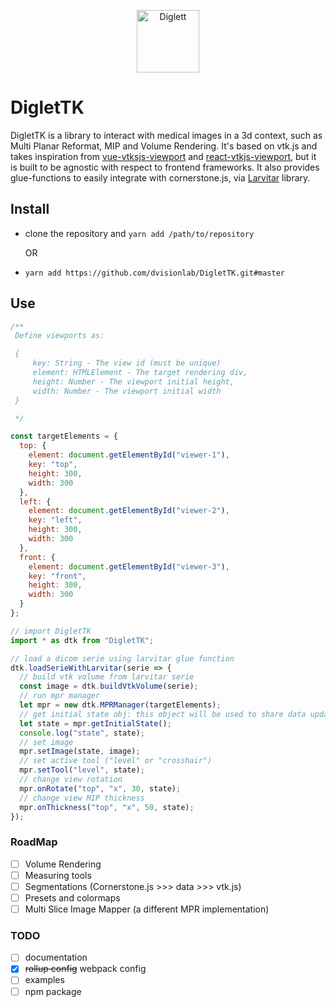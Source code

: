 <p align="center">
  <img src="https://assets.pokemon.com/assets/cms2/img/pokedex/full/050.png" width="100" title="Diglett" alt="Diglett">
</p>

# DigletTK

DigletTK is a library to interact with medical images in a 3d context, such as Multi Planar Reformat, MIP and Volume Rendering. It's based on vtk.js and takes inspiration from [vue-vtksjs-viewport](https://github.com/mix3d/vue-vtkjs-viewport) and [react-vtkjs-viewport](https://github.com/OHIF/react-vtkjs-viewport), but it is built to be agnostic with respect to frontend frameworks.
It also provides glue-functions to easily integrate with cornerstone.js, via [Larvitar](https://github.com/dvisionlab/Larvitar) library.

## Install

- clone the repository and `yarn add /path/to/repository`

  OR

- `yarn add https://github.com/dvisionlab/DigletTK.git#master`

## Use

```javascript
/** 
 Define viewports as:

 {
     key: String - The view id (must be unique)
     element: HTMLElement - The target rendering div,
     height: Number - The viewport initial height,
     width: Number - The viewport initial width
 }

 */

const targetElements = {
  top: {
    element: document.getElementById("viewer-1"),
    key: "top",
    height: 300,
    width: 300
  },
  left: {
    element: document.getElementById("viewer-2"),
    key: "left",
    height: 300,
    width: 300
  },
  front: {
    element: document.getElementById("viewer-3"),
    key: "front",
    height: 300,
    width: 300
  }
};

// import DigletTK
import * as dtk from "DigletTK";

// load a dicom serie using larvitar glue function
dtk.loadSerieWithLarvitar(serie => {
  // build vtk volume from larvitar serie
  const image = dtk.buildVtkVolume(serie);
  // run mpr manager
  let mpr = new dtk.MPRManager(targetElements);
  // get initial state obj: this object will be used to share data updates
  let state = mpr.getInitialState();
  console.log("state", state);
  // set image
  mpr.setImage(state, image);
  // set active tool ("level" or "crosshair")
  mpr.setTool("level", state);
  // change view rotation
  mpr.onRotate("top", "x", 30, state);
  // change view MIP thickness
  mpr.onThickness("top", "x", 50, state);
});
```

### RoadMap

- [ ] Volume Rendering
- [ ] Measuring tools
- [ ] Segmentations (Cornerstone.js >>> data >>> vtk.js)
- [ ] Presets and colormaps
- [ ] Multi Slice Image Mapper (a different MPR implementation)

### TODO

- [ ] documentation
- [x] ~~rollup config~~ webpack config
- [ ] examples
- [ ] npm package
